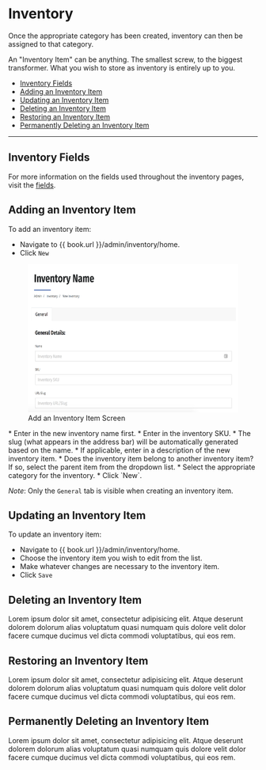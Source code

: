 # Inventory

Once the appropriate category has been created, inventory can then be assigned to that category.

An "Inventory Item" can be anything. The smallest screw, to the biggest transformer. What you wish to store as inventory is entirely up to you.


* [Inventory Fields](#inventory-fields)
* [Adding an Inventory Item](#adding-an-inventory-item)
* [Updating an Inventory Item](#updating-an-inventory-item)
* [Deleting an Inventory Item](#deleting-an-inventory-item)
* [Restoring an Inventory Item](#restoring-an-inventory-item)
* [Permanently Deleting an Inventory Item](#permanently-deleting-an-inventory-item)

----

## Inventory Fields
For more information on the fields used throughout the inventory pages, visit the [fields](/inventory/Inventory/fields.md).

## Adding an Inventory Item

To add an inventory item:

* Navigate to {{ book.url }}/admin/inventory/home.
* Click `New`
<figure>
    <img src="/assets/add-inventory.png" height="300" />
    <figcaption>Add an Inventory Item Screen</figcaption>
</figure>
* Enter in the new inventory name first.
* Enter in the inventory SKU.
* The slug (what appears in the address bar) will be automatically generated based on the name.
* If applicable, enter in a description of the new inventory item.
* Does the inventory item belong to another inventory item? If so, select the parent item from the dropdown list.
* Select the appropriate category for the inventory.
* Click `New`.

*Note*: Only the `General` tab is visible when creating an inventory item.

## Updating an Inventory Item

To update an inventory item:

* Navigate to {{ book.url }}/admin/inventory/home.
* Choose the inventory item you wish to edit from the list.
* Make whatever changes are necessary to the inventory item.
* Click `Save`

## Deleting an Inventory Item

Lorem ipsum dolor sit amet, consectetur adipisicing elit. Atque deserunt dolorem dolorum alias voluptatum quasi numquam quis dolore velit dolor facere cumque ducimus vel dicta commodi voluptatibus, qui eos rem.

## Restoring an Inventory Item

Lorem ipsum dolor sit amet, consectetur adipisicing elit. Atque deserunt dolorem dolorum alias voluptatum quasi numquam quis dolore velit dolor facere cumque ducimus vel dicta commodi voluptatibus, qui eos rem.

## Permanently Deleting an Inventory Item

Lorem ipsum dolor sit amet, consectetur adipisicing elit. Atque deserunt dolorem dolorum alias voluptatum quasi numquam quis dolore velit dolor facere cumque ducimus vel dicta commodi voluptatibus, qui eos rem.

